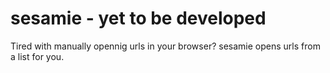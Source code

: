 # sesamie - yet to be developed

Tired with manually opennig urls in your browser? 
sesamie opens urls from a list for you.
